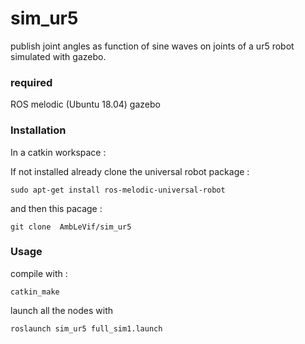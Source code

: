 # sim_ur5

publish joint angles as function of sine waves on joints of a ur5 robot simulated with gazebo.

### required

ROS melodic (Ubuntu 18.04)
gazebo

### Installation

In a catkin workspace :

If not installed already clone the universal robot package :
```
sudo apt-get install ros-melodic-universal-robot
```

and then this pacage :
```
git clone  AmbLeVif/sim_ur5

```

### Usage

compile with :
```
catkin_make
```

launch all the nodes with
```
roslaunch sim_ur5 full_sim1.launch
```

